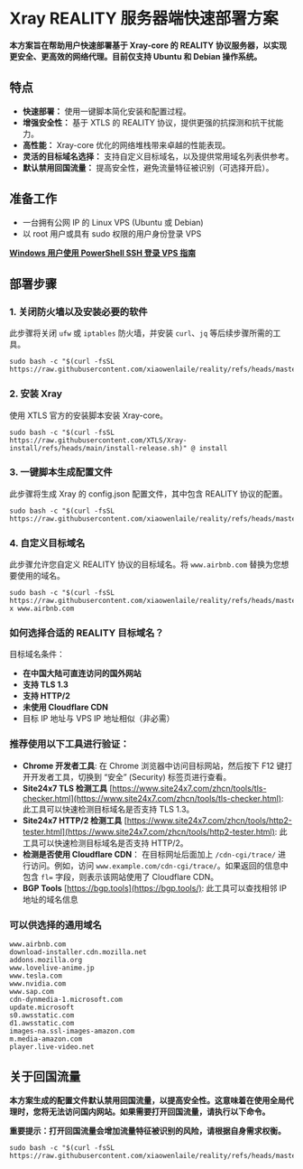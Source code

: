# Xray REALITY 服务器端快速部署方案

**本方案旨在帮助用户快速部署基于 Xray-core 的 REALITY 协议服务器，以实现更安全、更高效的网络代理。目前仅支持 Ubuntu 和 Debian 操作系统。**

## 特点

*   **快速部署：** 使用一键脚本简化安装和配置过程。
*   **增强安全性：** 基于 XTLS 的 REALITY 协议，提供更强的抗探测和抗干扰能力。
*   **高性能：** Xray-core 优化的网络堆栈带来卓越的性能表现。
*   **灵活的目标域名选择：** 支持自定义目标域名，以及提供常用域名列表供参考。
*   **默认禁用回国流量：** 提高安全性，避免流量特征被识别（可选择开启）。

## 准备工作

*   一台拥有公网 IP 的 Linux VPS (Ubuntu 或 Debian)
*   以 root 用户或具有 sudo 权限的用户身份登录 VPS

**[Windows 用户使用 PowerShell SSH 登录 VPS 指南](https://github.com/xiaowenlaile/powershell-ssh/)**

## 部署步骤

### 1. 关闭防火墙以及安装必要的软件

此步骤将关闭 `ufw` 或 `iptables` 防火墙，并安装 `curl`、`jq` 等后续步骤所需的工具。

```
sudo bash -c "$(curl -fsSL https://raw.githubusercontent.com/xiaowenlaile/reality/refs/heads/master/prepare.sh)"
```

### 2. 安装 Xray

使用 XTLS 官方的安装脚本安装 Xray-core。

```
sudo bash -c "$(curl -fsSL https://raw.githubusercontent.com/XTLS/Xray-install/refs/heads/main/install-release.sh)" @ install
```

### 3. 一键脚本生成配置文件

此步骤将生成 Xray 的 config.json 配置文件，其中包含 REALITY 协议的配置。

```
sudo bash -c "$(curl -fsSL https://raw.githubusercontent.com/xiaowenlaile/reality/refs/heads/master/install.sh)"
```

### 4. 自定义目标域名

此步骤允许您自定义 REALITY 协议的目标域名。将 `www.airbnb.com` 替换为您想要使用的域名。

```
sudo bash -c "$(curl -fsSL https://raw.githubusercontent.com/xiaowenlaile/reality/refs/heads/master/target.sh)" x www.airbnb.com
```

### 如何选择合适的 REALITY 目标域名？

目标域名条件：

*   **在中国大陆可直连访问的国外网站**
*   **支持 TLS 1.3**
*   **支持 HTTP/2**
*   **未使用 Cloudflare CDN**
*   目标 IP 地址与 VPS IP 地址相似（非必需）

### 推荐使用以下工具进行验证：

*   **Chrome 开发者工具**: 在 Chrome 浏览器中访问目标网站，然后按下 F12 键打开开发者工具，切换到 “安全” (Security) 标签页进行查看。
*   **Site24x7 TLS 检测工具** [https://www.site24x7.com/zhcn/tools/tls-checker.html](https://www.site24x7.com/zhcn/tools/tls-checker.html): 此工具可以快速检测目标域名是否支持 TLS 1.3。
*   **Site24x7 HTTP/2 检测工具** [https://www.site24x7.com/zhcn/tools/http2-tester.html](https://www.site24x7.com/zhcn/tools/http2-tester.html): 此工具可以快速检测目标域名是否支持 HTTP/2。
*   **检测是否使用 Cloudflare CDN**： 在目标网址后面加上 `/cdn-cgi/trace/` 进行访问。例如，访问 `www.example.com/cdn-cgi/trace/`。如果返回的信息中包含 `fl=` 字段，则表示该网站使用了 Cloudflare CDN。
*   **BGP Tools** [https://bgp.tools](https://bgp.tools/): 此工具可以查找相邻 IP 地址的域名信息

### 可以供选择的通用域名

```
www.airbnb.com
download-installer.cdn.mozilla.net
addons.mozilla.org
www.lovelive-anime.jp
www.tesla.com
www.nvidia.com
www.sap.com
cdn-dynmedia-1.microsoft.com
update.microsoft
s0.awsstatic.com
d1.awsstatic.com
images-na.ssl-images-amazon.com
m.media-amazon.com
player.live-video.net
```

## 关于回国流量

**本方案生成的配置文件默认禁用回国流量，以提高安全性。这意味着在使用全局代理时，您将无法访问国内网站。如果需要打开回国流量，请执行以下命令。**

**重要提示：打开回国流量会增加流量特征被识别的风险，请根据自身需求权衡。**

```
sudo bash -c "$(curl -fsSL https://raw.githubusercontent.com/xiaowenlaile/reality/refs/heads/master/geoipcn.sh)"
```
